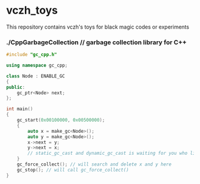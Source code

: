 vczh_toys
=========

This repository contains vczh's toys for black magic codes or experiments

### ./CppGarbageCollection // garbage collection library for C++
```c++
#include "gc_cpp.h"

using namespace gc_cpp;

class Node : ENABLE_GC
{
public:
    gc_ptr<Node> next;
};

int main()
{
    gc_start(0x00100000, 0x00500000);
    {
        auto x = make_gc<Node>();
        auto y = make_gc<Node>();
        x->next = y;
        y->next = x;
        // static_gc_cast and dynamic_gc_cast is waiting for you who like doing pointer conversion
    }
    gc_force_collect(); // will search and delete x and y here
    gc_stop(); // will call gc_force_collect()
}

```
